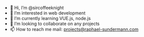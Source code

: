 - 👋 Hi, I’m @sircoffeeknight
- 👀 I’m interested in web development
- 🌱 I’m currently learning VUE.js, node.js
- 💞️ I’m looking to collaborate on any projects
- 📫 How to reach me mail: projects@raphael-sundermann.com

<!---
sircoffeeknight/sircoffeeknight is a ✨ special ✨ repository because its `README.md` (this file) appears on your GitHub profile.
You can click the Preview link to take a look at your changes.
--->

